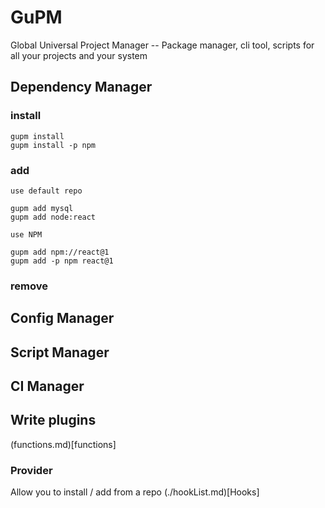 # GuPM

Global Universal Project Manager -- Package manager, cli tool, scripts for all your projects and your system

## Dependency Manager
### install
```
gupm install
gupm install -p npm
```
### add
```
use default repo

gupm add mysql
gupm add node:react

use NPM

gupm add npm://react@1
gupm add -p npm react@1
```
### remove

## Config Manager
## Script Manager
## CI Manager
## Write plugins
(functions.md)[functions]

### Provider
Allow you to install / add from a repo
(./hookList.md)[Hooks]